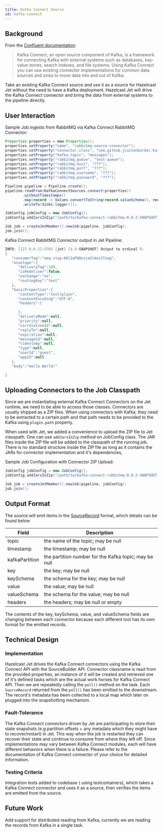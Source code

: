 ```yaml
---
title: Kafka Connect Source
id: kafka-connect
---
```


## Background

From the [Confluent documentation](https://docs.confluent.io/current/connect/index.html):
> Kafka Connect, an open source component of Kafka, is a framework for
> connecting Kafka with external systems such as databases, key-value
> stores, search indexes, and file systems. Using Kafka Connect you can
> use existing connector implementations for common data sources and
> sinks to move data into and out of Kafka.

Take an existing Kafka Connect source and use it as a source for
Hazelcast Jet without the need to have a Kafka deployment. Hazelcast Jet
will drive the Kafka Connect connector and bring the data from external
systems to the pipeline directly.

## User Interaction

Sample Job ingests from RabbitMQ via Kafka Connect RabbitMQ Connector:

```java
Properties properties = new Properties();
properties.setProperty("name", "rabbitmq-source-connector");
properties.setProperty("connector.class", "com.github.jcustenborder.kafka.connect.rabbitmq.RabbitMQSourceConnector");
properties.setProperty("kafka.topic", "messages");
properties.setProperty("rabbitmq.queue", "test-queue");
properties.setProperty("rabbitmq.host", "???");
properties.setProperty("rabbitmq.port", "???");
properties.setProperty("rabbitmq.username", "???");
properties.setProperty("rabbitmq.password", "???");

Pipeline pipeline = Pipeline.create();
pipeline.readFrom(KafkaConnectSources.connect(properties))
        .withoutTimestamps()
        .map(record -> Values.convertToString(record.valueSchema(), record.value()))
        .writeTo(Sinks.logger());

JobConfig jobConfig = new JobConfig();
jobConfig.addJarsInZip("/path/to/kafka-connect-rabbitmq-0.0.2-SNAPSHOT.zip");

Job job = createJetMember().newJob(pipeline, jobConfig);
job.join();
```

Kafka Connect RabbitMQ Connector output in Jet Pipeline:

```java
INFO: [127.0.0.1]:5701 [jet] [4.0-SNAPSHOT] Output to ordinal 0:
{
   "consumerTag":"amq.ctag-06l2oPQOnzjaGlAocCTzwg",
   "envelope":{
      "deliveryTag":100,
      "isRedeliver":false,
      "exchange":"ex",
      "routingKey":"test"
   },
   "basicProperties":{
      "contentType":"text/plain",
      "contentEncoding":"UTF-8",
      "headers":{

      },
      "deliveryMode":null,
      "priority":null,
      "correlationId":null,
      "replyTo":null,
      "expiration":null,
      "messageId":null,
      "timestamp":null,
      "type":null,
      "userId":"guest",
      "appId":null
   },
   "body":"Hello World!"

}
```

## Uploading Connectors to the Job Classpath

Since we are instantiating external Kafka Connect Connectors on the Jet
runtime, we need to be able to access those classes. Connectors are
usually shipped as a ZIP files. When using connectors with Kafka, they
need to be extracted to a certain path and that path needs to be
provided to the Kafka using `plugin.path` property.

When used with Jet, we added a convenience to upload the ZIP file to Jet
classpath. One can use `addJarsInZip` method on JobConfig class. The JAR
files inside the ZIP file will be added to the classpath of the running
job. There is no standard structure inside the ZIP file as long as it
contains the JARs for connector implementation and it's dependencies,

Sample Job Configuration with Connector ZIP Upload:

```java
JobConfig jobConfig = new JobConfig();
jobConfig.addJarsInZip("/path/to/kafka-connect-rabbitmq-0.0.2-SNAPSHOT.zip");

Job job = createJetMember().newJob(pipeline, jobConfig);
job.join();
```

## Output Format

The source will emit items in the
[SourceRecord](https://docs.confluent.io/current/connect/javadocs/org/apache/kafka/connect/source/SourceRecord.html)
format, which details can be found below

| Field          | Description                                           |
|----------------|-------------------------------------------------------|
| topic          | the name of the topic; may be null                    |
| timestamp      | the timestamp; may be null                            |
| kafkaPartition | the partition number for the Kafka topic; may be null |
| key            | the key; may be null                                  |
| keySchema      | the schema for the key; may be null                   |
| value          | the value; may be null                                |
| valueSchema    | the schema for the value; may be null                 |
| headers        | the headers; may be null or empty                     |

The contents of the key, keySchema, value, and valueSchema fields are
changing between each connector because each different tool has its own
format for the emitted records.

## Technical Design

### Implementation

Hazelcast Jet drives the Kafka Connect connectors using the Kafka
Connect API with the SourceBuilder API. Connector classname is read from
the provided properties, an instance of it will be created and retrieved
one of it's defined tasks which are the actual work horses for Kafka
Connect API. Then we are repeatedly calling the `poll()` method on the
task. Each `SourceRecord` returned from the `poll()` has been emitted to
the downstream. The record's metadata has been collected to a local map
which later on plugged into the snapshotting mechanism.

### Fault-Tolerance

The Kafka Connect connectors driven by Jet are participating to store
their state snapshots (e.g partition offsets + any metadata which they
might have to recover/restart) in Jet. This way when the job is
restarted they can recover their state and continue to consume from
where they left off. Since implementations may vary between Kafka
Connect modules, each will have different behaviors when there is a
failure. Please refer to the documentation of Kafka Connect connector of
your choice for detailed information.

### Testing Criteria

Integration tests added to codebase ( using testcontainers), which takes
a Kafka Connect connector and uses it as a source, then verifies the
items are emitted from the source.

## Future Work

Add support for distributed reading from Kafka, currently we are reading
the records from Kafka in a single task.
